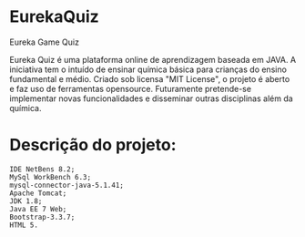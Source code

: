 # EurekaQuiz
Eureka Game Quiz

Eureka Quiz é uma plataforma online de aprendizagem baseada em JAVA. 
A iniciativa tem o intuído de ensinar química básica para crianças do ensino fundamental e médio.
Criado sob licensa "MIT License", o projeto é aberto e faz uso de ferramentas opensource.
Futuramente pretende-se implementar novas funcionalidades e disseminar outras disciplinas além da química.

# Descrição do projeto:
    IDE NetBens 8.2;
    MySql WorkBench 6.3;
	mysql-connector-java-5.1.41;
    Apache Tomcat;
    JDK 1.8;
    Java EE 7 Web;
    Bootstrap-3.3.7;
    HTML 5.
    
